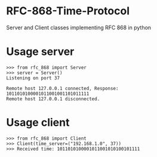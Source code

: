 # RFC-868-Time-Protocol
Server and Client classes implementing RFC 868 in python

# Usage server

	>>> from rfc_868 import Server
	>>> server = Server()
	Listening on port 37
  
  	Remote host 127.0.0.1 connected, Response: 1011010100001011001001101011111
  	Remote host 127.0.0.1 disconnected.

# Usage client

	>>> from rfc_868 import Client
	>>> Client(time_server=("192.168.1.0", 37))
    >>> Received time: 1011010100001011001010100101111
